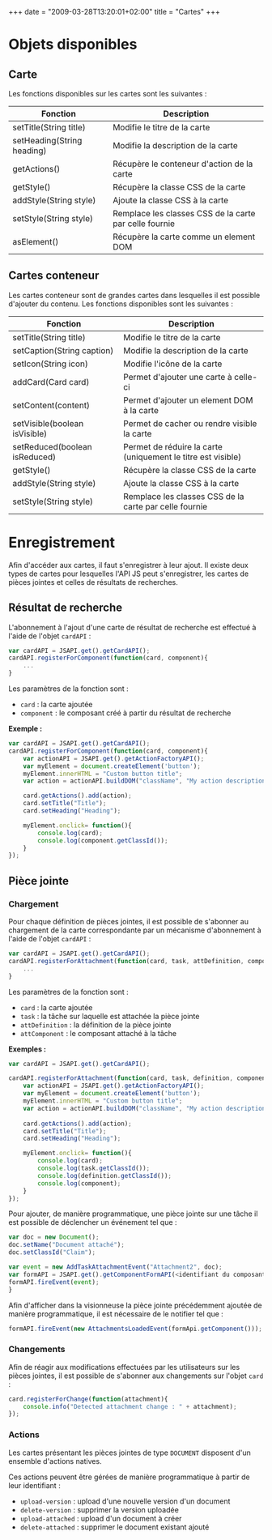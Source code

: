 +++
date = "2009-03-28T13:20:01+02:00"
title = "Cartes"
+++

# Objets disponibles

## Carte

Les fonctions disponibles sur les cartes sont les suivantes : 


| Fonction                                  | Description                                                                    |
|-------------------------------------------|--------------------------------------------------------------------------------|
|setTitle(String title)                     | Modifie le titre de la carte                                                   |        
|setHeading(String heading)                 | Modifie la description de la carte                                             | 
|getActions()                               | Récupère le conteneur d'action de la carte                                     | 
|getStyle()				                    | Récupère la classe CSS de la carte                                             | 
|addStyle(String style)                     | Ajoute la classe CSS à la carte                                                | 
|setStyle(String style)                     | Remplace les classes CSS de la carte par celle fournie                         | 
|asElement()                                | Récupère la carte comme un element DOM                                         | 


## Cartes conteneur 

Les cartes conteneur sont de grandes cartes dans lesquelles il est possible d'ajouter du contenu. Les fonctions disponibles sont les suivantes : 


| Fonction                                  | Description                                                                    |
|-------------------------------------------|--------------------------------------------------------------------------------|
|setTitle(String title)                     | Modifie le titre de la carte                                                   |        
|setCaption(String caption)                 | Modifie la description de la carte                                             |
|setIcon(String icon)                       | Modifie l'icône de la carte                                                    | 
|addCard(Card card)                         | Permet d'ajouter une carte à celle-ci                                          |
|setContent(content)                        | Permet d'ajouter un element DOM à la carte                                     |
|setVisible(boolean isVisible)              | Permet de cacher ou rendre visible la carte                                    |
|setReduced(boolean isReduced)              | Permet de réduire la carte (uniquement le titre est visible)                   | 
|getStyle()          			            | Récupère la classe CSS de la carte                                             | 
|addStyle(String style)                     | Ajoute la classe CSS à la carte                                                | 
|setStyle(String style)                     | Remplace les classes CSS de la carte par celle fournie                         | 


# Enregistrement

Afin d'accéder aux cartes, il faut s'enregistrer à leur ajout. Il existe deux types de cartes pour lesquelles l'API JS peut s'enregistrer, 
les cartes de pièces jointes et celles de résultats de recherches.

## Résultat de recherche

L'abonnement à l'ajout d'une carte de résultat de recherche est effectué à l'aide de l'objet ``cardAPI`` : 

```javascript
var cardAPI = JSAPI.get().getCardAPI();
cardAPI.registerForComponent(function(card, component){
	...
}
```

Les paramètres de la fonction sont : 

* ``card`` : la carte ajoutée
* ``component`` : le composant créé à partir du résultat de recherche


__Exemple :__ 

```javascript
var cardAPI = JSAPI.get().getCardAPI();
cardAPI.registerForComponent(function(card, component){
	var actionAPI = JSAPI.get().getActionFactoryAPI();
	var myElement = document.createElement('button'); 
	myElement.innerHTML = "Custom button title";
	var action = actionAPI.buildDOM("className", "My action description", myElement);

	card.getActions().add(action);
	card.setTitle("Title");
	card.setHeading("Heading");

	myElement.onclick= function(){ 
		console.log(card);
		console.log(component.getClassId());
    }
});
```

## Pièce jointe

### Chargement

Pour chaque définition de pièces jointes, il est possible de s'abonner au chargement de la carte correspondante par un mécanisme d'abonnement à l'aide de l'objet ``cardAPI`` : 

```javascript
var cardAPI = JSAPI.get().getCardAPI();
cardAPI.registerForAttachment(function(card, task, attDefinition, component){
	...
}
```

Les paramètres de la fonction sont : 

* ``card`` : la carte ajoutée
* ``task`` : la tâche sur laquelle est attachée la pièce jointe
* ``attDefinition`` : la définition de la pièce jointe 
* ``attComponent`` : le composant attaché à la tâche


__Exemples :__ 

```javascript
var cardAPI = JSAPI.get().getCardAPI();

cardAPI.registerForAttachment(function(card, task, definition, component){
	var actionAPI = JSAPI.get().getActionFactoryAPI();
	var myElement = document.createElement('button'); 
	myElement.innerHTML = "Custom button title";
	var action = actionAPI.buildDOM("className", "My action description", myElement);
	
	card.getActions().add(action);
	card.setTitle("Title");
	card.setHeading("Heading");

	myElement.onclick= function(){ 
		console.log(card);
		console.log(task.getClassId());
		console.log(definition.getClassId());
		console.log(component);
    }
});
```

Pour ajouter, de manière programmatique, une pièce jointe sur une tâche il est possible de déclencher un événement tel que : 

```javascript
var doc = new Document();
doc.setName("Document attaché");
doc.setClassId("Claim");

var event = new AddTaskAttachmentEvent("Attachment2", doc);
var formAPI = JSAPI.get().getComponentFormAPI(<identifiant du composant>);
formAPI.fireEvent(event);
}
```

Afin  d'afficher dans la visionneuse la pièce jointe précédemment ajoutée de manière programmatique, il est nécessaire de le notifier tel que : 
```javascript
formAPI.fireEvent(new AttachmentsLoadedEvent(formApi.getComponent()));   
```

### Changements

Afin de réagir aux modifications effectuées par les utilisateurs sur les pièces jointes, il est possible de s'abonner aux changements sur l'objet ``card`` : 

```javascript
card.registerForChange(function(attachment){
	console.info("Detected attachment change : " + attachment);		
});
```

### Actions

Les cartes présentant les pièces jointes de type `DOCUMENT` disposent d'un ensemble d'actions natives.

Ces actions peuvent être gérées de manière programmatique à partir de leur identifiant : 

* `upload-version` : upload d'une nouvelle version d'un document
* `delete-version` : supprimer la version uploadée
* `upload-attached` : upload d'un document à créer
* `delete-attached` : supprimer le document existant ajouté